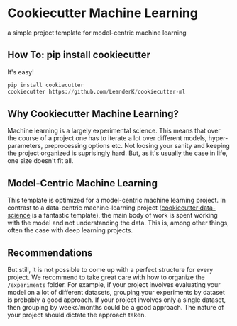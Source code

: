 # Cookiecutter Machine Learning
a simple project template for model-centric machine learning


## How To: pip install cookiecutter
It's easy!
```python
pip install cookiecutter
cookiecutter https://github.com/LeanderK/cookiecutter-ml
```

## Why Cookiecutter Machine Learning?

Machine learning is a largely experimental science. This means that over the course of a project one has to iterate a lot over different models, hyper-parameters, preprocessing options etc. Not loosing your sanity and keeping the project organized is suprisingly hard. But, as it's usually the case in life, one size doesn't fit all.

## Model-Centric Machine Learning

This template is optimized for a model-centric machine learning project. In contrast to a data-centric machine-learning project ([cookiecutter data-science](https://github.com/drivendata/cookiecutter-data-science) is a fantastic template), the main body of work is spent working with the model and not understanding the data. This is, among other things, often the case with deep learning projects.

## Recommendations
But still, it is not possible to come up with a perfect structure for every project. We recommend to take great care with how to organize the `/experiments` folder. For example, if your project involves evaluating your model on a lot of different datasets, grouping your experiments by dataset is probably a good approach. If your project involves only a single dataset, then grouping by weeks/months could be a good approach. The nature of your project should dictate the approach taken.